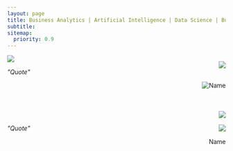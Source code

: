 ```yaml
---
layout: page
title: Business Analytics | Artificial Intelligence | Data Science | Business Consulting
subtitle:
sitemap:
  priority: 0.9
---
```


<img src="{{ '/assets/img/alexey.jpeg' | prepend: site.baseurl }}" id="about-img">

<p style="float: right; ">
    <img src="{{ '/assets/img/alexey_face.jpeg' | prepend: site.baseurl }}" id="about-img">
</p>
<p><i>"Quote"</i></p>
<p><span style="float: right; ">Name</span></p>

<p><span style="float: right; "><img src="{{ '/assets/img/alexey_face.jpeg' | prepend: site.baseurl }}" id="about-img"></span></p>
<br><br><br><br>
<span style="float: right; "><img src="{{ '/assets/img/alexey_face.jpeg' | prepend: site.baseurl }}"     id="about-img"></span>
<br>
<div>
    <p><span style="float: right; "><img src="{{ '/assets/img/alexey_face.jpeg' | prepend: site.baseurl }}"     id="about-img"></span></p>
	<p><i>"Quote"</i></p>
	<p><span style="float: right; ">Name</span></p>
</div>
